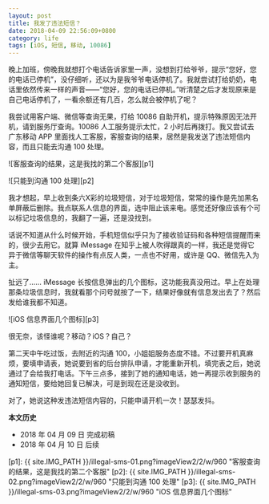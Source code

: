 ```yaml
---
layout: post
title: 我发了违法短信？
date: 2018-04-09 22:56:09+0800
category: life
tags: [iOS, 短信, 移动, 10086]
---
```


晚上加班，傍晚我就想打个电话告诉家里一声，没想到打给爷爷，提示“您好，您的电话已停机”，没仔细听，还以为是我爷爷电话停机了。我就尝试打给奶奶，电话里依然传来一样的声音——“您好，您的电话已停机。”听清楚之后才发现原来是自己电话停机了，一看余额还有几百，怎么就会被停机了呢？

我尝试用客户端、微信等查询无果，打给 10086 自助开机，提示特殊原因无法开机，请到服务厅查询。10086 人工服务提示太忙，2 小时后再拨打。我又尝试去广东移动 APP 里面找人工客服，客服查询的结果，居然是我发送了违法短信内容，而且只能去沟通 100 处理。

![客服查询的结果，这是我找的第二个客服][p1]

![只能到沟通 100 处理][p2]

我才想起，早上收到条六X彩的垃圾短信，对于垃圾短信，常常的操作是先加黑名单屏蔽后删除。我点联系人信息的界面，选中阻止该来电。感觉还好像应该有个可以标记垃圾信息的，我翻了一遍，还是没找到。

话说不知道从什么时候开始，手机短信似乎只为了接收验证码和各种短信提醒而来的，很少去用它。就算 iMessage 在知乎上被人吹得跟真的一样，我还是觉得它异于微信等聊天软件的操作有点反人类，一点也不好用，或许是 QQ、微信先入为主。

扯远了…… iMessage 长按信息弹出的几个图标，这功能我真没用过。早上在处理那条垃圾信息时，我就看那个问号就按了一下，结果好像就有信息发出去了？然后发给谁我都不知道。

![iOS 信息界面几个图标][p3]

很无奈，该怪谁呢？移动？iOS？自己？

第二天中午吃过饭，去附近的沟通 100，小姐姐服务态度不错。不过要开机真麻烦，要填申请表，她说要到省的后台排队申请，才能重新开机，填完表之后，她说通过了会给我打电话。下午三点多，接到了她的通知电话，她一再提示收到服务的通知短信，要给她回复已解决，可是到现在还是没收到。

对了，她说这种发违法短信内容的，只能申请开机一次！瑟瑟发抖。

**本文历史**

* 2018 年 04 月 09 日 完成初稿
* 2018 年 04 月 10 日 后续

[p1]: {{ site.IMG_PATH }}/illegal-sms-01.png?imageView2/2/w/960 "客服查询的结果，这是我找的第二个客服"
[p2]: {{ site.IMG_PATH }}/illegal-sms-02.png?imageView2/2/w/960 "只能到沟通 100 处理"
[p3]: {{ site.IMG_PATH }}/illegal-sms-03.png?imageView2/2/w/960 "iOS 信息界面几个图标"
